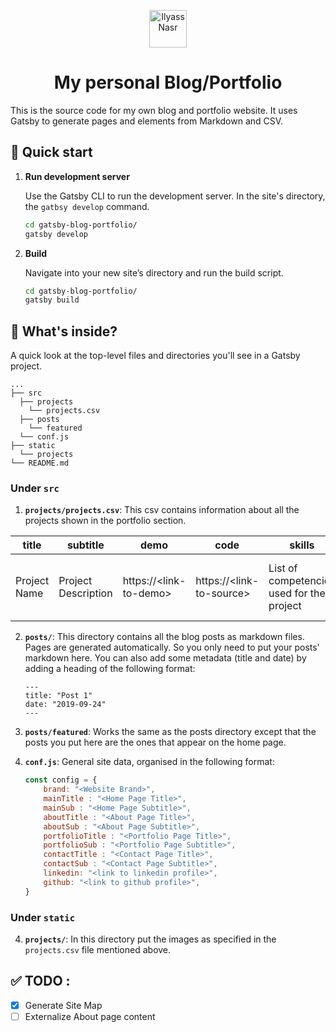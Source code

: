 <p align="center">
  <a href="https://ilyassnasr.tk">
    <img alt="Ilyass Nasr" src="https://ilyassnasr.tk/apple-icon-60x60.png" width="60" />
  </a>
</p>
<h1 align="center">
  My personal Blog/Portfolio
</h1>

This is the source code for my own blog and portfolio website. It uses Gatsby to generate pages and elements from Markdown and CSV.

## 🚀 Quick start

1.  **Run development server**

    Use the Gatsby CLI to run the development server. In the site's directory, the `gatbsy develop` command.

    ```sh
    cd gatsby-blog-portfolio/
    gatsby develop
    ```

1.  **Build**

    Navigate into your new site’s directory and run the build script.

    ```sh
    cd gatsby-blog-portfolio/
    gatsby build
    ```

## 🧐 What's inside?

A quick look at the top-level files and directories you'll see in a Gatsby project.

  
    ...
    ├── src
      ├── projects
        └── projects.csv
      ├── posts
        └── featured
      └── conf.js
    ├── static
      └── projects
    └── README.md

### Under `src`

1.  **`projects/projects.csv`**: This csv contains information about all the projects shown in the portfolio section.

| title        | subtitle            | demo                   | code                     | skills                                    | image                              |
|--------------|---------------------|------------------------|--------------------------|-------------------------------------------|------------------------------------|
| Project Name | Project Description | https://\<link-to-demo> | https://\<link-to-source> | List of competencies used for the project | image name for the project preview |

2.  **`posts/`**: This directory contains all the blog posts as markdown files. Pages are generated automatically. So you only need to put your posts' markdown here. You can also add some metadata (title and date) by adding a heading of the following format:

    ```
    ---
    title: "Post 1"
    date: "2019-09-24"
    ---
    ```

3.  **`posts/featured`**: Works the same as the posts directory except that the posts you put here are the ones that appear on the home page.

4. **`conf.js`**: General site data, organised in the following format:


    ```js
    const config = {
        brand: "<Website Brand>",
        mainTitle : "<Home Page Title>",
        mainSub : "<Home Page Subtitle>",
        aboutTitle : "<About Page Title>",
        aboutSub : "<About Page Subtitle>",
        portfolioTitle : "<Portfolio Page Title>",
        portfolioSub : "<Portfolio Page Subtitle>",
        contactTitle : "<Contact Page Title>",
        contactSub : "<Contact Page Subtitle>",
        linkedin: "<link to linkedin profile>",
        github: "<link to github profile>",
    }
    ```

### Under `static`

4. **`projects/`**: In this directory put the images as specified in the `projects.csv` file mentioned above.

## ✅ TODO :

- [x] Generate Site Map
- [ ] Externalize About page content
